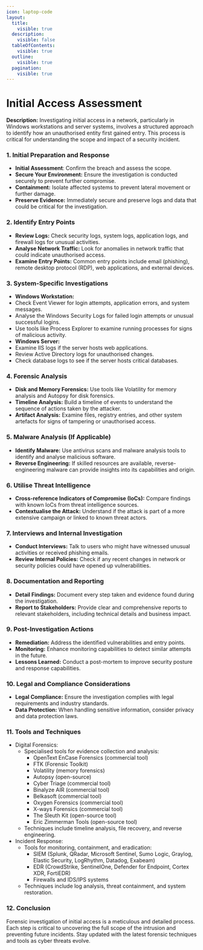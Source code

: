 ```yaml
---
icon: laptop-code
layout:
  title:
    visible: true
  description:
    visible: false
  tableOfContents:
    visible: true
  outline:
    visible: true
  pagination:
    visible: true
---
```


# Initial Access Assessment

**Description:** Investigating initial access in a network, particularly in Windows workstations and server systems, involves a structured approach to identify how an unauthorised entity first gained entry. This process is critical for understanding the scope and impact of a security incident.

### **1. Initial Preparation and Response**

* **Initial Assessment**: Confirm the breach and assess the scope.
* **Secure Your Environment:** Ensure the investigation is conducted securely to prevent further compromise.
* **Containment:** Isolate affected systems to prevent lateral movement or further damage.
* **Preserve Evidence:** Immediately secure and preserve logs and data that could be critical for the investigation.

### **2. Identify Entry Points**

* **Review Logs:** Check security logs, system logs, application logs, and firewall logs for unusual activities.
* **Analyse Network Traffic:** Look for anomalies in network traffic that could indicate unauthorised access.
* **Examine Entry Points:** Common entry points include email (phishing), remote desktop protocol (RDP), web applications, and external devices.

### **3. System-Specific Investigations**

* **Windows Workstation:**
* Check Event Viewer for login attempts, application errors, and system messages.
* Analyse the Windows Security Logs for failed login attempts or unusual successful logins.
* Use tools like Process Explorer to examine running processes for signs of malicious activity.
* **Windows Server:**
* Examine IIS logs if the server hosts web applications.
* Review Active Directory logs for unauthorised changes.
* Check database logs to see if the server hosts critical databases.

### **4. Forensic Analysis**

* **Disk and Memory Forensics:** Use tools like Volatility for memory analysis and Autopsy for disk forensics.
* **Timeline Analysis:** Build a timeline of events to understand the sequence of actions taken by the attacker.
* **Artifact Analysis:** Examine files, registry entries, and other system artefacts for signs of tampering or unauthorised access.

### **5. Malware Analysis (If Applicable)**

* **Identify Malware:** Use antivirus scans and malware analysis tools to identify and analyse malicious software.
* **Reverse Engineering:** If skilled resources are available, reverse-engineering malware can provide insights into its capabilities and origin.

### **6. Utilise Threat Intelligence**

* **Cross-reference Indicators of Compromise (IoCs):** Compare findings with known IoCs from threat intelligence sources.
* **Contextualise the Attack:** Understand if the attack is part of a more extensive campaign or linked to known threat actors.

### **7. Interviews and Internal Investigation**

* **Conduct Interviews:** Talk to users who might have witnessed unusual activities or received phishing emails.
* **Review Internal Policies:** Check if any recent changes in network or security policies could have opened up vulnerabilities.

### **8. Documentation and Reporting**

* **Detail Findings:** Document every step taken and evidence found during the investigation.
* **Report to Stakeholders:** Provide clear and comprehensive reports to relevant stakeholders, including technical details and business impact.

### **9. Post-Investigation Actions**

* **Remediation:** Address the identified vulnerabilities and entry points.
* **Monitoring:** Enhance monitoring capabilities to detect similar attempts in the future.
* **Lessons Learned:** Conduct a post-mortem to improve security posture and response capabilities.

### **10. Legal and Compliance Considerations**

* **Legal Compliance:** Ensure the investigation complies with legal requirements and industry standards.
* **Data Protection:** When handling sensitive information, consider privacy and data protection laws.

### **11.**  Tools and Techniques

* Digital Forensics:
  * Specialised tools for evidence collection and analysis:
    * OpenText EnCase Forensics (commercial tool)
    * FTK (Forensic Toolkit)
    * Volatility (memory forensics)
    * Autopsy (open-source)
    * Cyber Triage (commercial tool)
    * Binalyze AIR (commercial tool)
    * Belkasoft (commercial tool)
    * Oxygen Forensics (commercial tool)
    * X-ways Forensics (commercial tool)
    * The Sleuth Kit (open-source tool)
    * Eric Zimmerman Tools (open-source tool)
  * Techniques include timeline analysis, file recovery, and reverse engineering.
* Incident Response:
  * Tools for monitoring, containment, and eradication:
    * SIEM (Splunk, QRadar, Microsoft Sentinel, Sumo Logic, Graylog, Elastic Security, LogRhythm, Datadog, Exabeam)
    * EDR (CrowdStrike, SentinelOne, Defender for Endpoint, Cortex XDR, FortiEDR)
    * Firewalls and IDS/IPS systems
  * Techniques include log analysis, threat containment, and system restoration.

### **12. Conclusion**

Forensic investigation of initial access is a meticulous and detailed process. Each step is critical to uncovering the full scope of the intrusion and preventing future incidents. Stay updated with the latest forensic techniques and tools as cyber threats evolve.
